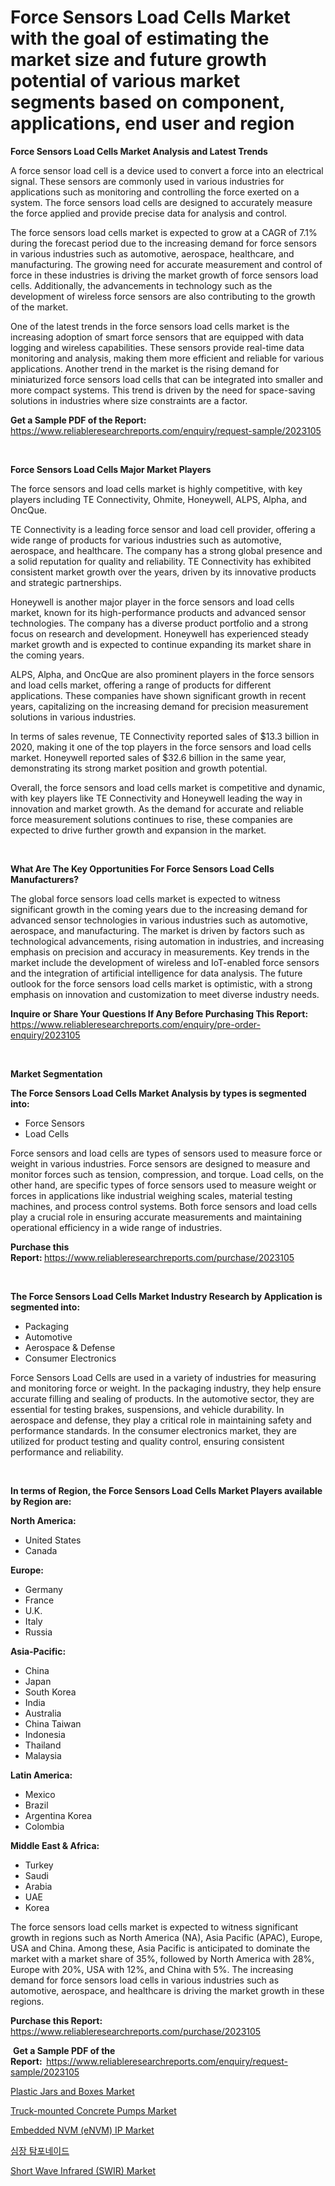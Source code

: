 <p><h1>Force Sensors Load Cells Market with the goal of estimating the market size and future growth potential of various market segments based on component, applications, end user and region</h1></p><p><strong>Force Sensors Load Cells Market Analysis and Latest Trends</strong></p>
<p><p>A force sensor load cell is a device used to convert a force into an electrical signal. These sensors are commonly used in various industries for applications such as monitoring and controlling the force exerted on a system. The force sensors load cells are designed to accurately measure the force applied and provide precise data for analysis and control.</p><p>The force sensors load cells market is expected to grow at a CAGR of 7.1% during the forecast period due to the increasing demand for force sensors in various industries such as automotive, aerospace, healthcare, and manufacturing. The growing need for accurate measurement and control of force in these industries is driving the market growth of force sensors load cells. Additionally, the advancements in technology such as the development of wireless force sensors are also contributing to the growth of the market.</p><p>One of the latest trends in the force sensors load cells market is the increasing adoption of smart force sensors that are equipped with data logging and wireless capabilities. These sensors provide real-time data monitoring and analysis, making them more efficient and reliable for various applications. Another trend in the market is the rising demand for miniaturized force sensors load cells that can be integrated into smaller and more compact systems. This trend is driven by the need for space-saving solutions in industries where size constraints are a factor.</p></p>
<p><strong>Get a Sample PDF of the Report:&nbsp;</strong> <a href="https://www.reliableresearchreports.com/enquiry/request-sample/2023105">https://www.reliableresearchreports.com/enquiry/request-sample/2023105</a></p>
<p>&nbsp;</p>
<p><strong>Force Sensors Load Cells Major Market Players</strong></p>
<p><p>The force sensors and load cells market is highly competitive, with key players including TE Connectivity, Ohmite, Honeywell, ALPS, Alpha, and OncQue.</p><p>TE Connectivity is a leading force sensor and load cell provider, offering a wide range of products for various industries such as automotive, aerospace, and healthcare. The company has a strong global presence and a solid reputation for quality and reliability. TE Connectivity has exhibited consistent market growth over the years, driven by its innovative products and strategic partnerships.</p><p>Honeywell is another major player in the force sensors and load cells market, known for its high-performance products and advanced sensor technologies. The company has a diverse product portfolio and a strong focus on research and development. Honeywell has experienced steady market growth and is expected to continue expanding its market share in the coming years.</p><p>ALPS, Alpha, and OncQue are also prominent players in the force sensors and load cells market, offering a range of products for different applications. These companies have shown significant growth in recent years, capitalizing on the increasing demand for precision measurement solutions in various industries.</p><p>In terms of sales revenue, TE Connectivity reported sales of $13.3 billion in 2020, making it one of the top players in the force sensors and load cells market. Honeywell reported sales of $32.6 billion in the same year, demonstrating its strong market position and growth potential.</p><p>Overall, the force sensors and load cells market is competitive and dynamic, with key players like TE Connectivity and Honeywell leading the way in innovation and market growth. As the demand for accurate and reliable force measurement solutions continues to rise, these companies are expected to drive further growth and expansion in the market.</p></p>
<p>&nbsp;</p>
<p><strong>What Are The Key Opportunities For Force Sensors Load Cells Manufacturers?</strong></p>
<p><p>The global force sensors load cells market is expected to witness significant growth in the coming years due to the increasing demand for advanced sensor technologies in various industries such as automotive, aerospace, and manufacturing. The market is driven by factors such as technological advancements, rising automation in industries, and increasing emphasis on precision and accuracy in measurements. Key trends in the market include the development of wireless and IoT-enabled force sensors and the integration of artificial intelligence for data analysis. The future outlook for the force sensors load cells market is optimistic, with a strong emphasis on innovation and customization to meet diverse industry needs.</p></p>
<p><strong>Inquire or Share Your Questions If Any Before Purchasing This Report:</strong> <a href="https://www.reliableresearchreports.com/enquiry/pre-order-enquiry/2023105">https://www.reliableresearchreports.com/enquiry/pre-order-enquiry/2023105</a></p>
<p>&nbsp;</p>
<p><strong>Market Segmentation</strong></p>
<p><strong>The Force Sensors Load Cells Market Analysis by types is segmented into:</strong></p>
<p><ul><li>Force Sensors</li><li>Load Cells</li></ul></p>
<p><p>Force sensors and load cells are types of sensors used to measure force or weight in various industries. Force sensors are designed to measure and monitor forces such as tension, compression, and torque. Load cells, on the other hand, are specific types of force sensors used to measure weight or forces in applications like industrial weighing scales, material testing machines, and process control systems. Both force sensors and load cells play a crucial role in ensuring accurate measurements and maintaining operational efficiency in a wide range of industries.</p></p>
<p><strong>Purchase this Report:&nbsp;</strong><a href="https://www.reliableresearchreports.com/purchase/2023105">https://www.reliableresearchreports.com/purchase/2023105</a></p>
<p>&nbsp;</p>
<p><strong>The Force Sensors Load Cells Market Industry Research by Application is segmented into:</strong></p>
<p><ul><li>Packaging</li><li>Automotive</li><li>Aerospace & Defense</li><li>Consumer Electronics</li></ul></p>
<p><p>Force Sensors Load Cells are used in a variety of industries for measuring and monitoring force or weight. In the packaging industry, they help ensure accurate filling and sealing of products. In the automotive sector, they are essential for testing brakes, suspensions, and vehicle durability. In aerospace and defense, they play a critical role in maintaining safety and performance standards. In the consumer electronics market, they are utilized for product testing and quality control, ensuring consistent performance and reliability.</p></p>
<p>&nbsp;</p>
<p><strong>In terms of Region, the Force Sensors Load Cells Market Players available by Region are:</strong></p>
<p>
    <p> <strong> North America: </strong>
        <ul>
            <li>United States</li>
            <li>Canada</li>
        </ul>
        </p> 
    <p> <strong> Europe: </strong>
        <ul>
            <li>Germany</li>
            <li>France</li>
            <li>U.K.</li>
            <li>Italy</li>
            <li>Russia</li>
        </ul>
        </p> 
    <p> <strong> Asia-Pacific: </strong>
        <ul>
            <li>China</li>
            <li>Japan</li>
            <li>South Korea</li>
            <li>India</li>
            <li>Australia</li>
            <li>China Taiwan</li>
            <li>Indonesia</li>
            <li>Thailand</li>
            <li>Malaysia</li>
        </ul>
        </p> 
    <p> <strong> Latin America: </strong>
        <ul>
            <li>Mexico</li>
            <li>Brazil</li>
            <li>Argentina Korea</li>
            <li>Colombia</li>
        </ul>
        </p> 
    <p> <strong> Middle East & Africa: </strong>
        <ul>
            <li>Turkey</li>
            <li>Saudi</li>
            <li>Arabia</li>
            <li>UAE</li>
            <li>Korea</li>
        </ul>
    </p>
    </p>
<p><p>The force sensors load cells market is expected to witness significant growth in regions such as North America (NA), Asia Pacific (APAC), Europe, USA and China. Among these, Asia Pacific is anticipated to dominate the market with a market share of 35%, followed by North America with 28%, Europe with 20%, USA with 12%, and China with 5%. The increasing demand for force sensors load cells in various industries such as automotive, aerospace, and healthcare is driving the market growth in these regions.</p></p>
<p><strong>Purchase this Report: </strong><a href="https://www.reliableresearchreports.com/purchase/2023105">https://www.reliableresearchreports.com/purchase/2023105</a></p>
<p>&nbsp;<strong>Get a Sample PDF of the Report:&nbsp;&nbsp;</strong><a href="https://www.reliableresearchreports.com/enquiry/request-sample/2023105">https://www.reliableresearchreports.com/enquiry/request-sample/2023105</a></p>
<p><strong></strong></p>
<p><p><a href="https://view.publitas.com/reportprime-1/plastic-jars-and-boxes-market-insights-market-players-and-forecast-till-2031/">Plastic Jars and Boxes Market</a></p><p><a href="https://thundering-castanet-c65.notion.site/Truck-mounted-Concrete-Pumps-Market-Size-Focuses-on-Market-Dynamics-In-Depth-Analysis-and-Future-Pr-809e565bddc94962906788838565a8f1">Truck-mounted Concrete Pumps Market</a></p><p><a href="https://view.publitas.com/reportprime-1/embedded-nvm-envm-ip-market-provides-a-comprehensive-analysis-including-a-macro-overview-of-the-market-as-well-as-micro-details-such-as-market-size-and-competitive-landscape/">Embedded NVM (eNVM) IP Market</a></p><p><a href="https://medium.com/@kennyhtyeller0787/%EC%8B%AC%EC%9E%A5-%ED%8A%B8%EB%9E%9C%ED%8E%98%EC%9D%B4%EB%93%9C-%EC%8B%9C%EC%9E%A5-%EC%A1%B0%EC%82%AC-%EB%B3%B4%EA%B3%A0%EC%84%9C-2024%EB%85%84%EB%B6%80%ED%84%B0-2031%EB%85%84%EA%B9%8C%EC%A7%80%EC%9D%98-%EC%97%AD%EC%82%AC-%EB%B0%8F-%EC%98%88%EC%B8%A1-b69e40e58ad7">심장 탐포네이드</a></p><p><a href="https://bubble-tree-ea4.notion.site/Decoding-the-Short-Wave-Infrared-SWIR-Market-A-Deep-Dive-into-the-Latest-Market-Trends-Market-Se-1df701b482814584807941e349f3be96">Short Wave Infrared (SWIR) Market</a></p></p>